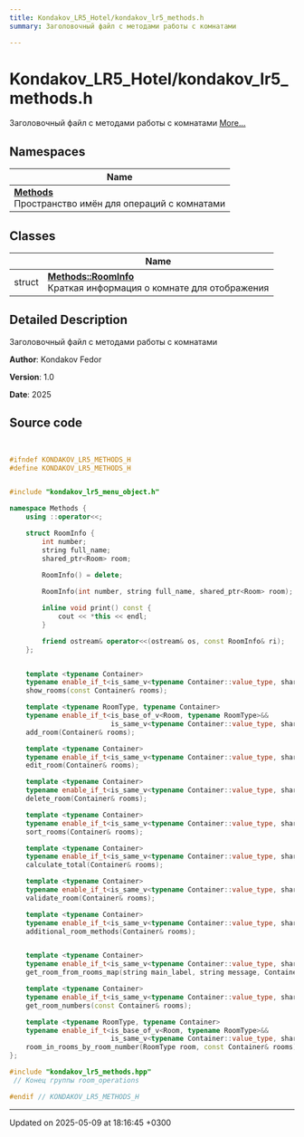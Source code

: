 ```yaml
---
title: Kondakov_LR5_Hotel/kondakov_lr5_methods.h
summary: Заголовочный файл с методами работы с комнатами 

---
```


# Kondakov_LR5_Hotel/kondakov_lr5_methods.h

Заголовочный файл с методами работы с комнатами  [More...](#detailed-description)

## Namespaces

| Name           |
| -------------- |
| **[Methods](Namespaces/namespace_methods.md)** <br>Пространство имён для операций с комнатами  |

## Classes

|                | Name           |
| -------------- | -------------- |
| struct | **[Methods::RoomInfo](Classes/struct_methods_1_1_room_info.md)** <br>Краткая информация о комнате для отображения  |

## Detailed Description

Заголовочный файл с методами работы с комнатами 

**Author**: Kondakov Fedor 

**Version**: 1.0 

**Date**: 2025 



## Source code

```cpp


#ifndef KONDAKOV_LR5_METHODS_H
#define KONDAKOV_LR5_METHODS_H


#include "kondakov_lr5_menu_object.h"

namespace Methods {
    using ::operator<<;

    struct RoomInfo {
        int number;             
        string full_name;       
        shared_ptr<Room> room;  

        RoomInfo() = delete;
        
        RoomInfo(int number, string full_name, shared_ptr<Room> room);

        inline void print() const {
            cout << *this << endl;
        }

        friend ostream& operator<<(ostream& os, const RoomInfo& ri);
    };


    template <typename Container>
    typename enable_if_t<is_same_v<typename Container::value_type, shared_ptr<Room>>, function<void()>>
    show_rooms(const Container& rooms);

    template <typename RoomType, typename Container>
    typename enable_if_t<is_base_of_v<Room, typename RoomType>&&
                         is_same_v<typename Container::value_type, shared_ptr<Room>>, function<void()>>
    add_room(Container& rooms);

    template <typename Container>
    typename enable_if_t<is_same_v<typename Container::value_type, shared_ptr<Room>>, function<void()>>
    edit_room(Container& rooms);

    template <typename Container>
    typename enable_if_t<is_same_v<typename Container::value_type, shared_ptr<Room>>, function<void()>>
    delete_room(Container& rooms);

    template <typename Container>
    typename enable_if_t<is_same_v<typename Container::value_type, shared_ptr<Room>>, function<void()>>
    sort_rooms(Container& rooms);

    template <typename Container>
    typename enable_if_t<is_same_v<typename Container::value_type, shared_ptr<Room>>, function<void()>>
    calculate_total(Container& rooms);

    template <typename Container>
    typename enable_if_t<is_same_v<typename Container::value_type, shared_ptr<Room>>, function<void()>>
    validate_room(Container& rooms);

    template <typename Container>
    typename enable_if_t<is_same_v<typename Container::value_type, shared_ptr<Room>>, function<void()>>
    additional_room_methods(Container& rooms);


    template <typename Container>
    typename enable_if_t<is_same_v<typename Container::value_type, shared_ptr<Room>>, shared_ptr<Room>>
    get_room_from_rooms_map(string main_label, string message, Container& rooms);

    template <typename Container>
    typename enable_if_t<is_same_v<typename Container::value_type, shared_ptr<Room>>, vector<int>>
    get_room_numbers(const Container& rooms);

    template <typename RoomType, typename Container>
    typename enable_if_t<is_base_of_v<Room, typename RoomType>&&
                         is_same_v<typename Container::value_type, shared_ptr<Room>>, bool>
    room_in_rooms_by_room_number(RoomType room, const Container& rooms);
};

#include "kondakov_lr5_methods.hpp"
 // Конец группы room_operations

#endif // KONDAKOV_LR5_METHODS_H
```


-------------------------------

Updated on 2025-05-09 at 18:16:45 +0300
